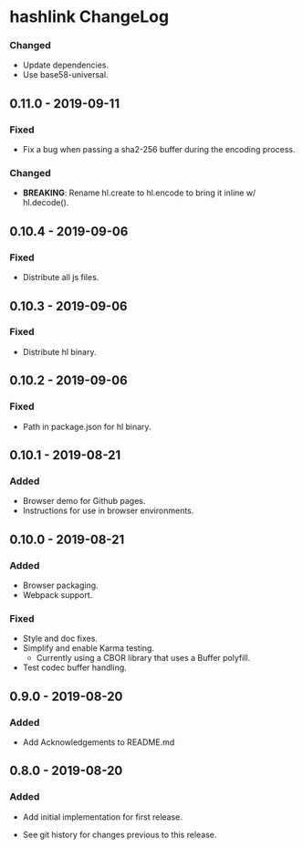# hashlink ChangeLog

### Changed
- Update dependencies.
- Use base58-universal.

## 0.11.0 - 2019-09-11

### Fixed
- Fix a bug when passing a sha2-256 buffer during the encoding process.

### Changed
- **BREAKING**: Rename hl.create to hl.encode to bring it inline w/ hl.decode().

## 0.10.4 - 2019-09-06

### Fixed
- Distribute all js files.

## 0.10.3 - 2019-09-06

### Fixed
- Distribute hl binary.

## 0.10.2 - 2019-09-06

### Fixed
- Path in package.json for hl binary.

## 0.10.1 - 2019-08-21

### Added
- Browser demo for Github pages.
- Instructions for use in browser environments.

## 0.10.0 - 2019-08-21

### Added
- Browser packaging.
- Webpack support.

### Fixed
- Style and doc fixes.
- Simplify and enable Karma testing.
  - Currently using a CBOR library that uses a Buffer polyfill.
- Test codec buffer handling.

## 0.9.0 - 2019-08-20

### Added
- Add Acknowledgements to README.md

## 0.8.0 - 2019-08-20

### Added
- Add initial implementation for first release.

- See git history for changes previous to this release.
